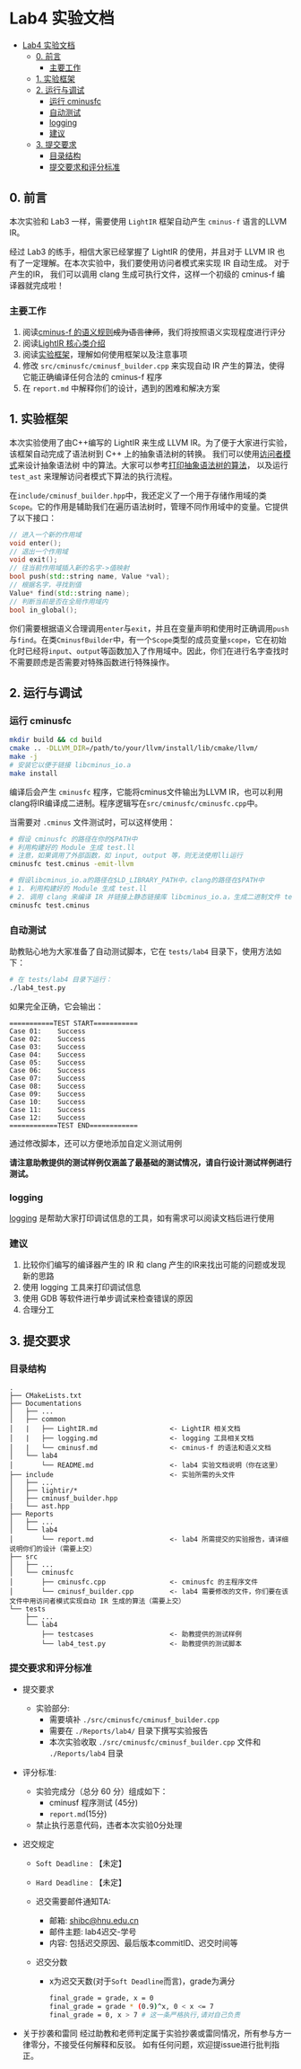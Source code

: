 # Lab4 实验文档

- [Lab4 实验文档](#lab4-实验文档)
  - [0. 前言](#0-前言)
    - [主要工作](#主要工作)
  - [1. 实验框架](#1-实验框架)
  - [2. 运行与调试](#2-运行与调试)
    - [运行 cminusfc](#运行-cminusfc)
    - [自动测试](#自动测试)
    - [logging](#logging)
    - [建议](#建议)
  - [3. 提交要求](#3-提交要求)
    - [目录结构](#目录结构)
    - [提交要求和评分标准](#提交要求和评分标准)

## 0. 前言

本次实验和 Lab3 一样，需要使用 `LightIR` 框架自动产生 `cminus-f` 语言的LLVM IR。

经过 Lab3 的练手，相信大家已经掌握了 LightIR 的使用，并且对于 LLVM IR 也有了一定理解。在本次实验中，我们要使用访问者模式来实现 IR 自动生成。
对于产生的IR， 我们可以调用 clang 生成可执行文件，这样一个初级的 cminus-f 编译器就完成啦！

### 主要工作

1. 阅读[cminus-f 的语义规则](../common/cminusf.md)<del>成为语言律师</del>，我们将按照语义实现程度进行评分
2. 阅读[LightIR 核心类介绍](../common/LightIR.md)
3. 阅读[实验框架](#1-实验框架)，理解如何使用框架以及注意事项
4. 修改 `src/cminusfc/cminusf_builder.cpp` 来实现自动 IR 产生的算法，使得它能正确编译任何合法的 cminus-f 程序
5. 在 `report.md` 中解释你们的设计，遇到的困难和解决方案

## 1. 实验框架

本次实验使用了由C++编写的 LightIR 来生成 LLVM IR。为了便于大家进行实验，该框架自动完成了语法树到 C++ 上的抽象语法树的转换。
我们可以使用[访问者模式](https://gitee.com/IceyBlackTea/cminus_compiler-2021-fall/tree/master/Documentations/lab3#31-%E4%BA%86%E8%A7%A3visitor-pattern)来设计抽象语法树
中的算法。大家可以参考[打印抽象语法树的算法](https://gitee.com/IceyBlackTea/cminus_compiler-2021-fall/blob/master/src/common/ast.cpp#L394-737)，
以及运行 `test_ast` 来理解访问者模式下算法的执行流程。

在`include/cminusf_builder.hpp`中，我还定义了一个用于存储作用域的类`Scope`。它的作用是辅助我们在遍历语法树时，管理不同作用域中的变量。它提供了以下接口：
```cpp
// 进入一个新的作用域
void enter();
// 退出一个作用域
void exit();
// 往当前作用域插入新的名字->值映射
bool push(std::string name, Value *val);
// 根据名字，寻找到值
Value* find(std::string name);
// 判断当前是否在全局作用域内
bool in_global();
```
你们需要根据语义合理调用`enter`与`exit`，并且在变量声明和使用时正确调用`push`与`find`。在类`CminusfBuilder`中，有一个`Scope`类型的成员变量`scope`，它在初始化时已经将`input`、`output`等函数加入了作用域中。因此，你们在进行名字查找时不需要顾虑是否需要对特殊函数进行特殊操作。

## 2. 运行与调试

### 运行 cminusfc

```sh
mkdir build && cd build
cmake .. -DLLVM_DIR=/path/to/your/llvm/install/lib/cmake/llvm/
make -j
# 安装它以便于链接 libcminus_io.a
make install
```

编译后会产生 `cminusfc` 程序，它能将cminus文件输出为LLVM IR，也可以利用clang将IR编译成二进制。程序逻辑写在`src/cminusfc/cminusfc.cpp`中。

当需要对 `.cminus` 文件测试时，可以这样使用：

```sh
# 假设 cminusfc 的路径在你的$PATH中
# 利用构建好的 Module 生成 test.ll
# 注意，如果调用了外部函数，如 input, output 等，则无法使用lli运行
cminusfc test.cminus -emit-llvm

# 假设libcminus_io.a的路径在$LD_LIBRARY_PATH中，clang的路径在$PATH中
# 1. 利用构建好的 Module 生成 test.ll
# 2. 调用 clang 来编译 IR 并链接上静态链接库 libcminus_io.a，生成二进制文件 test
cminusfc test.cminus
```

### 自动测试

助教贴心地为大家准备了自动测试脚本，它在 `tests/lab4` 目录下，使用方法如下：
```sh
# 在 tests/lab4 目录下运行：
./lab4_test.py
```
如果完全正确，它会输出：
```
===========TEST START===========
Case 01:	Success
Case 02:	Success
Case 03:	Success
Case 04:	Success
Case 05:	Success
Case 06:	Success
Case 07:	Success
Case 08:	Success
Case 09:	Success
Case 10:	Success
Case 11:	Success
Case 12:	Success
============TEST END============
```
通过修改脚本，还可以方便地添加自定义测试用例

 **请注意助教提供的测试样例仅涵盖了最基础的测试情况，请自行设计测试样例进行测试。**

### logging

[logging](../common/logging.md) 是帮助大家打印调试信息的工具，如有需求可以阅读文档后进行使用

### 建议

1. 比较你们编写的编译器产生的 IR 和 clang 产生的IR来找出可能的问题或发现新的思路
2. 使用 logging 工具来打印调试信息
2. 使用 GDB 等软件进行单步调试来检查错误的原因
3. 合理分工

## 3. 提交要求

### 目录结构

```
.
├── CMakeLists.txt
├── Documentations
│   ├── ...
│   ├── common
│   |   ├── LightIR.md                  <- LightIR 相关文档
│   |   ├── logging.md                  <- logging 工具相关文档
│   |   └── cminusf.md                  <- cminus-f 的语法和语义文档
│   └── lab4
│       └── README.md                   <- lab4 实验文档说明（你在这里）
├── include                             <- 实验所需的头文件
│   ├── ...
│   ├── lightir/*
│   ├── cminusf_builder.hpp
|   └── ast.hpp
├── Reports
│   ├── ...
│   └── lab4
│       └── report.md                   <- lab4 所需提交的实验报告，请详细说明你们的设计（需要上交）
├── src
│   ├── ...
│   └── cminusfc
│       ├── cminusfc.cpp                <- cminusfc 的主程序文件
│       └── cminusf_builder.cpp         <- lab4 需要修改的文件，你们要在该文件中用访问者模式实现自动 IR 生成的算法（需要上交）
└── tests
    ├── ...
    └── lab4
        ├── testcases                   <- 助教提供的测试样例
        └── lab4_test.py                <- 助教提供的测试脚本

```

### 提交要求和评分标准

* 提交要求  
  * 实验部分:
    * 需要填补 `./src/cminusfc/cminusf_builder.cpp`
    * 需要在 `./Reports/lab4/` 目录下撰写实验报告
    * 本次实验收取 `./src/cminusfc/cminusf_builder.cpp` 文件和 `./Reports/lab4` 目录

* 评分标准: 
  * 实验完成分（总分 60 分）组成如下：
    * cminusf 程序测试 (45分)
    * `report.md`(15分)
  * 禁止执行恶意代码，违者本次实验0分处理

* 迟交规定
  * `Soft Deadline` : 【未定】
  * `Hard Deadline` : 【未定】
  * 迟交需要邮件通知TA: 
    * 邮箱: shibc@hnu.edu.cn
    * 邮件主题: lab4迟交-学号
    * 内容: 包括迟交原因、最后版本commitID、迟交时间等

  * 迟交分数
    * x为迟交天数(对于`Soft Deadline`而言)，grade为满分
      ``` bash
      final_grade = grade, x = 0
      final_grade = grade * (0.9)^x, 0 < x <= 7
      final_grade = 0, x > 7 # 这一条严格执行,请对自己负责
      ```

* 关于抄袭和雷同
  经过助教和老师判定属于实验抄袭或雷同情况，所有参与方一律零分，不接受任何解释和反驳。
如有任何问题，欢迎提issue进行批判指正。

